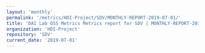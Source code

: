 ```yaml
---
layout: 'monthly'
permalink: '/metrics/HDI-Project/SDV/MONTHLY-REPORT-2019-07-01/'
title: 'DAI Lab OSS Metrics Metrics report for SDV | MONTHLY-REPORT-2019-07-01'
organization: 'HDI-Project'
repository: 'SDV'
current_date: '2019-07-01'
---
```

